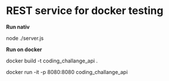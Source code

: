 # REST service for docker testing

**Run nativ**

node ./server.js

**Run on docker**

docker build -t  coding_challange_api .

docker run -it -p 8080:8080 coding_challange_api
